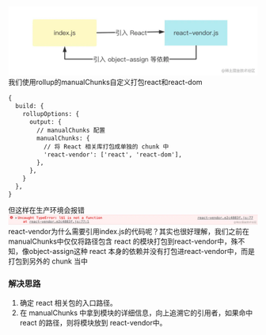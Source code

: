 ![img.png](img/img_cs2.png)
我们使用rollup的manualChunks自定义打包react和react-dom
```json5
{
  build: {
    rollupOptions: {
      output: {
        // manualChunks 配置
        manualChunks: {
          // 将 React 相关库打包成单独的 chunk 中
          'react-vendor': ['react', 'react-dom'],
        },
      },
    }
  },
}
```
但这样在生产环境会报错
![img_1.png](img/img_code_splitting1.png)
react-vendor为什么需要引用index.js的代码呢？其实也很好理解，我们之前在manualChunks中仅仅将路径包含 react 的模块打包到react-vendor中，殊不知，像object-assign这种 react 本身的依赖并没有打包进react-vendor中，而是打包到另外的 chunk 当中

### 解决思路
1. 确定 react 相关包的入口路径。
2. 在 manualChunks 中拿到模块的详细信息，向上追溯它的引用者，如果命中 react 的路径，则将模块放到 react-vendor中。